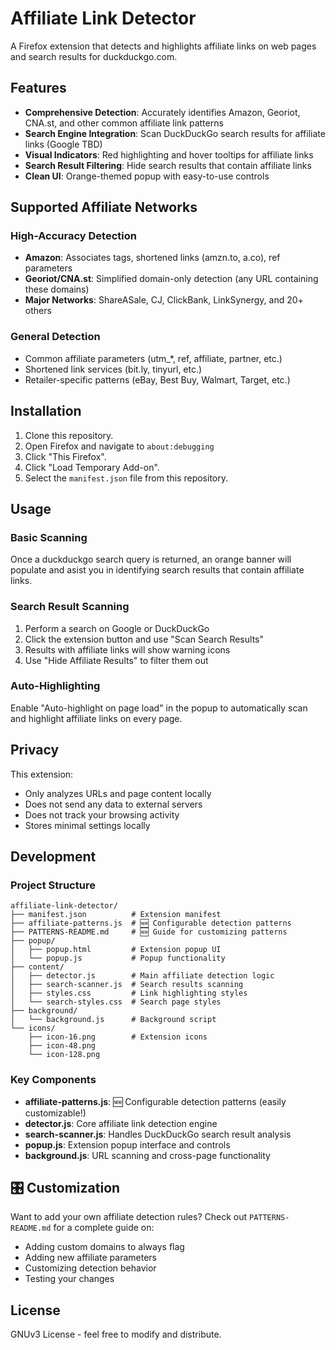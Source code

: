 # Affiliate Link Detector

A Firefox extension that detects and highlights affiliate links on web pages and search results for duckduckgo.com.

## Features

- **Comprehensive Detection**: Accurately identifies Amazon, Georiot, CNA.st, and other common affiliate link patterns
- **Search Engine Integration**: Scan DuckDuckGo search results for affiliate links (Google TBD)
- **Visual Indicators**: Red highlighting and hover tooltips for affiliate links
- **Search Result Filtering**: Hide search results that contain affiliate links
- **Clean UI**: Orange-themed popup with easy-to-use controls

## Supported Affiliate Networks

### High-Accuracy Detection
- **Amazon**: Associates tags, shortened links (amzn.to, a.co), ref parameters
- **Georiot/CNA.st**: Simplified domain-only detection (any URL containing these domains)
- **Major Networks**: ShareASale, CJ, ClickBank, LinkSynergy, and 20+ others

### General Detection
- Common affiliate parameters (utm_*, ref, affiliate, partner, etc.)
- Shortened link services (bit.ly, tinyurl, etc.)
- Retailer-specific patterns (eBay, Best Buy, Walmart, Target, etc.)

## Installation
1. Clone this repository.
2. Open Firefox and navigate to `about:debugging`
3. Click "This Firefox".
4. Click "Load Temporary Add-on".
5. Select the `manifest.json` file from this repository.

## Usage

### Basic Scanning
Once a duckduckgo search query is returned, an orange banner will populate and asist you in identifying search results that contain affiliate links.

### Search Result Scanning
1. Perform a search on Google or DuckDuckGo
2. Click the extension button and use "Scan Search Results"
3. Results with affiliate links will show warning icons
4. Use "Hide Affiliate Results" to filter them out

### Auto-Highlighting
Enable "Auto-highlight on page load" in the popup to automatically scan and highlight affiliate links on every page.

## Privacy

This extension:
- Only analyzes URLs and page content locally
- Does not send any data to external servers
- Does not track your browsing activity
- Stores minimal settings locally

## Development

### Project Structure
```
affiliate-link-detector/
├── manifest.json          # Extension manifest
├── affiliate-patterns.js  # 🆕 Configurable detection patterns
├── PATTERNS-README.md     # 🆕 Guide for customizing patterns
├── popup/
│   ├── popup.html         # Extension popup UI
│   └── popup.js           # Popup functionality
├── content/
│   ├── detector.js        # Main affiliate detection logic
│   ├── search-scanner.js  # Search results scanning
│   ├── styles.css         # Link highlighting styles
│   └── search-styles.css  # Search page styles
├── background/
│   └── background.js      # Background script
└── icons/
    ├── icon-16.png        # Extension icons
    ├── icon-48.png
    └── icon-128.png
```

### Key Components

- **affiliate-patterns.js**: 🆕 Configurable detection patterns (easily customizable!)
- **detector.js**: Core affiliate link detection engine
- **search-scanner.js**: Handles DuckDuckGo search result analysis  
- **popup.js**: Extension popup interface and controls
- **background.js**: URL scanning and cross-page functionality

## 🎛️ Customization

Want to add your own affiliate detection rules? Check out `PATTERNS-README.md` for a complete guide on:

- Adding custom domains to always flag
- Adding new affiliate parameters
- Customizing detection behavior
- Testing your changes

## License

GNUv3 License - feel free to modify and distribute.
